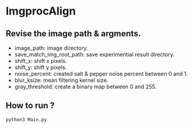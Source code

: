 # ImgprocAlign

## Revise the image path & argments. 

+ image_path: image directory.
+ save_match_img_root_path: save experimential result directory.
+ shift_x: shift x pixels.
+ shift_y: shift y pixels.
+ noise_percent: created salt & pepper noise percent between 0 and 1.
+ blur_ksize: mean filtering kernel size.
+ gray_threshold: create a binary map between 0 and 255.

## How to run ?
```
python3 Main.py
```